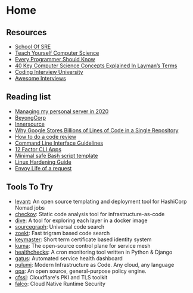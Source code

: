 # Home

## Resources

- [School Of SRE](https://linkedin.github.io/school-of-sre/)
- [Teach Yourself Computer Science](https://teachyourselfcs.com/)
- [Every Programmer Should Know](https://github.com/mtdvio/every-programmer-should-know)
- [40 Key Computer Science Concepts Explained In Layman’s Terms](http://carlcheo.com/compsci)
- [Coding Interview University](https://github.com/jwasham/coding-interview-university)
- [Awesome Interviews](https://github.com/MaximAbramchuck/awesome-interview-questions)

## Reading list

- [Managing my personal server in 2020](https://github.com/erebe/personal-server)
- [BeyongCorp](https://www.beyondcorp.com/)
- [Innersource](https://resources.github.com/whitepapers/introduction-to-innersource/)
- [Why Google Stores Billions of Lines of Code in a Single Repository](https://cacm.acm.org/magazines/2016/7/204032-why-google-stores-billions-of-lines-of-code-in-a-single-repository/fulltext)
- [How to do a code review](https://google.github.io/eng-practices/review/reviewer/)
- [Command Line Interface Guidelines](https://clig.dev/)
- [12 Factor CLI Apps](https://medium.com/@jdxcode/12-factor-cli-apps-dd3c227a0e46)
- [Minimal safe Bash script template](https://betterdev.blog/minimal-safe-bash-script-template/)
- [Linux Hardening Guide](https://madaidans-insecurities.github.io/guides/linux-hardening.html)
- [Envoy Life of a request](https://www.envoyproxy.io/docs/envoy/latest/intro/life_of_a_request)

## Tools To Try

- [levant](https://github.com/hashicorp/levant): An open source templating and deployment tool for HashiCorp Nomad jobs
- [checkov](https://github.com/bridgecrewio/checkov): Static code analysis tool for infrastructure-as-code
- [dive](https://github.com/wagoodman/dive): A tool for exploring each layer in a docker image
- [sourcegraph](https://github.com/sourcegraph/sourcegraph): Universal code search
- [zoekt](https://github.com/google/zoekt): Fast trigram based code search
- [keymaster](https://github.com/Cloud-Foundations/keymaster): Short term certificate based identity system
- [kuma](https://github.com/kumahq/kuma): The open-source control plane for service mesh
- [healthchecks](https://github.com/healthchecks/healthchecks): A cron monitoring tool written in Python & Django
- [gatus](https://github.com/TwinProduction/gatus): Automated service health dashboard
- [pulumi](https://github.com/pulumi/pulumi): Modern Infrastructure as Code. Any cloud, any language
- [opa](https://github.com/open-policy-agent/opa): An open source, general-purpose policy engine.
- [cfssl](https://github.com/cloudflare/cfssl): Cloudflare's PKI and TLS toolkit
- [falco](https://github.com/falcosecurity/falco): Cloud Native Runtime Security
